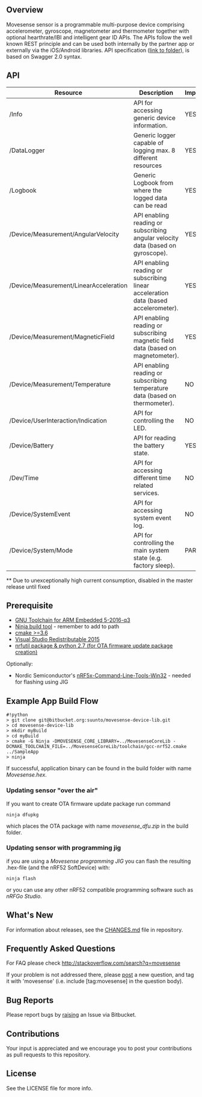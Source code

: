 ## Overview ##

Movesense sensor is a programmable multi-purpose device comprising accelerometer, gyroscope, magnetometer and thermometer together with optional hearthrate/IBI and intelligent gear ID APIs. The APIs follow the well known REST principle and can be used both internally by the partner app or externally via the iOS/Android libraries. API specification ([link to folder](https://bitbucket.org/suunto/movesense-device-lib/src/master/MovesenseCoreLib/resources/core/)), is based on Swagger 2.0 syntax.

## API ##
Resource | Description|Implemented
---------|------------|--------------
/Info|API for accessing generic device information.| YES
/DataLogger|Generic logger capable of logging max. 8 different resources| YES
/Logbook|Generic Logbook from where the logged data can be read| YES
/Device/Measurement/AngularVelocity|API enabling reading or subscribing angular velocity data (based on gyroscope).| YES
/Device/Measurement/LinearAcceleration|API enabling reading or subscribing linear acceleration data (based accelerometer).| YES
/Device/Measurement/MagneticField|API enabling reading or subscribing magnetic field data (based on magnetometer).| YES**
/Device/Measurement/Temperature|API enabling reading or subscribing temperature data (based on thermometer).| NO
/Device/UserInteraction/Indication|API for controlling the LED.| NO
/Device/Battery|API for reading the battery state.| YES
/Dev/Time|API for accessing different time related services.| NO
/Device/SystemEvent|API for accessing system event log.| NO
/Device/System/Mode|API for controlling the main system state (e.g. factory sleep).| PARTIAL

** Due to unexceptionally high current consumption, disabled in the master release until fixed

## Prerequisite ##

 * [GNU Toolchain for ARM Embedded 5-2016-q3](https://developer.arm.com/open-source/gnu-toolchain/gnu-rm/downloads)
 * [Ninja build tool](https://ninja-build.org/) - remember to add to path
 * [cmake >=3.6](https://cmake.org/download/)
 * [Visual Studio Redistributable 2015](https://www.microsoft.com/en-us/download/details.aspx?id=48145)
 * [nrfutil package & python 2.7 (for OTA firmware update package creation)](https://github.com/NordicSemiconductor/pc-nrfutil)
 
Optionally: 

 * Nordic Semiconductor's [nRF5x-Command-Line-Tools-Win32](https://www.nordicsemi.com/eng/Products/Bluetooth-low-energy/nRF52-DK) - needed for flashing using JIG

## Example App Build Flow ##

```
#!python
> git clone git@bitbucket.org:suunto/movesense-device-lib.git
> cd movesense-device-lib
> mkdir myBuild
> cd myBuild
> cmake -G Ninja -DMOVESENSE_CORE_LIBRARY=../MovesenseCoreLib -DCMAKE_TOOLCHAIN_FILE=../MovesenseCoreLib/toolchain/gcc-nrf52.cmake ../SampleApp
> ninja
```
If successful, application binary can be found in the build folder with name *Movesense.hex*.

### Updating sensor "over the air" ###

If you want to create OTA firmware update package run command
```
ninja dfupkg
```

which places the OTA package with name *movesense_dfu.zip* in the build folder.

### Updating sensor with programming jig ###

if you are using a *Movesense programming JIG* you can flash the resulting .hex-file (and the nRF52 SoftDevice) with:
```
ninja flash
```
or you can use any other nRF52 compatible programming software such as *nRFGo Studio*.



## What's New ##
For information about releases, see the [CHANGES.md](https://bitbucket.org/suunto/movesense-device-lib/src/c1bbc4cf67c906cc37e22a420f43963f38a7fe0e/CHANGES.md?) file in repository.

## Frequently Asked Questions ##

For FAQ please check http://stackoverflow.com/search?q=movesense

If your problem is not addressed there, please [post](http://stackoverflow.com/questions/ask) a new question, and tag it with 'movesense' (i.e. include [tag:movesense] in the question body).

## Bug Reports ##

Please report bugs by [raising](https://bitbucket.org/suunto/movesense-device-lib/issues/new) an Issue via Bitbucket.

## Contributions ##
Your input is appreciated and we encourage you to post your contributions as pull requests to this repository.

## License ##

See the LICENSE file for more info.